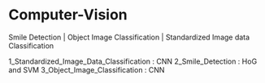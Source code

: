 # Computer-Vision
Smile Detection | Object Image Classification | Standardized Image data Classification 

1_Standardized_Image_Data_Classification : CNN
2_Smile_Detection : HoG and SVM
3_Object_Image_Classification : CNN
